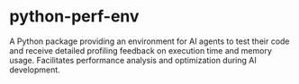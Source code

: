 # python-perf-env
A Python package providing an environment for AI agents to test their code and receive detailed profiling feedback on execution time and memory usage. Facilitates performance analysis and optimization during AI development.
